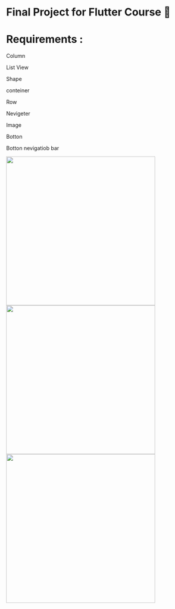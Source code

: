 # Final Project for Flutter Course 🚀

# Requirements :

Column

List View

Shape

conteiner

Row

Nevigeter

Image

Botton

Botton nevigatiob bar


<img src="https://user-images.githubusercontent.com/89685293/172870498-d52fbf46-0f5e-448f-86b6-0d75441ca0de.png" width="400">
<img src="https://user-images.githubusercontent.com/89685293/172874588-dffdcba0-f497-48f0-ba18-0d71643b4b0f.png" width="400">
<img src= "https://user-images.githubusercontent.com/89685293/172877483-fafb8812-fbe9-4af1-bcb8-24ba96cb4a41.png" width="400">


